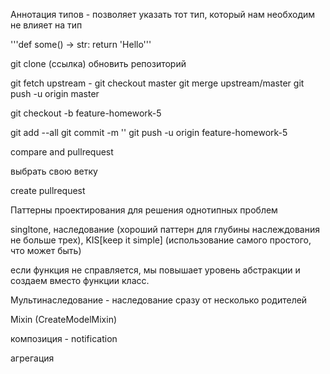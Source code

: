 Аннотация типов - позволяет указать тот тип, который нам необходим
не влияет на тип

'''def some() -> str:
    return 'Hello'''




git clone (ссылка)
обновить репозиторий 


git fetch upstream - 
git checkout master
git merge upstream/master
git push -u origin master

git checkout -b feature-homework-5

git add --all
git commit -m ''
git push -u origin feature-homework-5

compare and pullrequest

выбрать свою ветку

create pullrequest




Паттерны проектирования 
для решения однотипных проблем

singltone, наследование (хороший паттерн для глубины наслеждования не больше трех), KIS[keep it simple] (использование самого простого, что может быть)

если функция не справляется, мы повышает уровень абстракции и создаем вместо функции класс.

Мультинаследование - наследование сразу от несколько родителей

Mixin (CreateModelMixin)

композиция - 
notification 

агрегация

